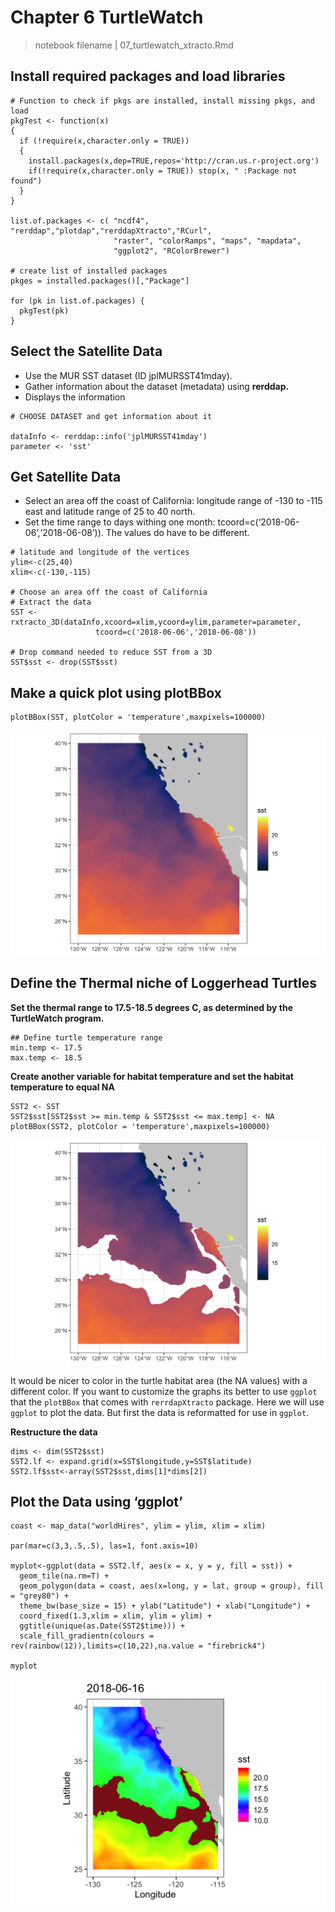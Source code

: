 # Chapter 6 TurtleWatch

> notebook filename \| 07\_turtlewatch\_xtracto.Rmd

##  Install required packages and load libraries

```text
# Function to check if pkgs are installed, install missing pkgs, and load
pkgTest <- function(x)
{
  if (!require(x,character.only = TRUE))
  {
    install.packages(x,dep=TRUE,repos='http://cran.us.r-project.org')
    if(!require(x,character.only = TRUE)) stop(x, " :Package not found")
  }
}

list.of.packages <- c( "ncdf4", "rerddap","plotdap","rerddapXtracto","RCurl",  
                       "raster", "colorRamps", "maps", "mapdata",
                       "ggplot2", "RColorBrewer")

# create list of installed packages
pkges = installed.packages()[,"Package"]

for (pk in list.of.packages) {
  pkgTest(pk)
}
```

##  Select the Satellite Data

* Use the MUR SST dataset \(ID jplMURSST41mday\). 
* Gather information about the dataset \(metadata\) using **rerddap.** 
* Displays the information

```text
# CHOOSE DATASET and get information about it 

dataInfo <- rerddap::info('jplMURSST41mday')
parameter <- 'sst'
```

##  Get Satellite Data

* Select an area off the coast of California: longitude range of -130 to -115 east and latitude range of 25 to 40 north. 
* Set the time range to days withing one month: tcoord=c\(‘2018-06-06’,‘2018-06-08’\)\). The values do have to be different.

```text
# latitude and longitude of the vertices
ylim<-c(25,40)
xlim<-c(-130,-115)

# Choose an area off the coast of California
# Extract the data
SST <- rxtracto_3D(dataInfo,xcoord=xlim,ycoord=ylim,parameter=parameter, 
                   tcoord=c('2018-06-06','2018-06-08'))

# Drop command needed to reduce SST from a 3D                   
SST$sst <- drop(SST$sst) 
```

##  Make a quick plot using plotBBox

```text
plotBBox(SST, plotColor = 'temperature',maxpixels=100000)
```

![](../../.gitbook/assets/tw6a.png)

##  Define the Thermal niche of Loggerhead Turtles

**Set the thermal range to 17.5-18.5 degrees C, as determined by the TurtleWatch program.**

```text
## Define turtle temperature range
min.temp <- 17.5
max.temp <- 18.5
```

**Create another variable for habitat temperature and set the habitat temperature to equal NA**

```text
SST2 <- SST
SST2$sst[SST2$sst >= min.temp & SST2$sst <= max.temp] <- NA
plotBBox(SST2, plotColor = 'temperature',maxpixels=100000)
```

![](../../.gitbook/assets/tw6b.png)

It would be nicer to color in the turtle habitat area \(the NA values\) with a different color. If you want to customize the graphs its better to use `ggplot` that the `plotBBox` that comes with `rerrdapXtracto` package. Here we will use `ggplot` to plot the data. But first the data is reformatted for use in `ggplot`.

**Restructure the data**

```text
dims <- dim(SST2$sst)
SST2.lf <- expand.grid(x=SST$longitude,y=SST$latitude)
SST2.lf$sst<-array(SST2$sst,dims[1]*dims[2])

```

##  Plot the Data using ‘ggplot’

```text
coast <- map_data("worldHires", ylim = ylim, xlim = xlim)

par(mar=c(3,3,.5,.5), las=1, font.axis=10)

myplot<-ggplot(data = SST2.lf, aes(x = x, y = y, fill = sst)) +
  geom_tile(na.rm=T) +
  geom_polygon(data = coast, aes(x=long, y = lat, group = group), fill = "grey80") +
  theme_bw(base_size = 15) + ylab("Latitude") + xlab("Longitude") +
  coord_fixed(1.3,xlim = xlim, ylim = ylim) +
  ggtitle(unique(as.Date(SST2$time))) +
  scale_fill_gradientn(colours = rev(rainbow(12)),limits=c(10,22),na.value = "firebrick4") 

myplot
```

![](../../.gitbook/assets/tw6c.png)

